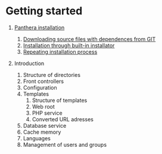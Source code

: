 Getting started
=================

1. [Panthera installation](https://github.com/Panthera-Framework/panthera-docs/master/src/english/panthera-installation/index.md)
    1. [Downloading source files with dependences from GIT](https://github.com/Panthera-Framework/panthera-docs/master/src/english/panthera-installation/index.md#downloading-source-files-with-dependences-from-git)
    2. [Installation through built-in installator](https://github.com/Panthera-Framework/panthera-docs/master/src/english/panthera-installation/index.md#installation-through-built-in-installator)
    3. [Repeating installation process](https://github.com/Panthera-Framework/panthera-docs/master/src/english/panthera-installation/index.md#repeating-installation-process)

2. Introduction
    1. Structure of directories
    2. Front controllers
    3. Configuration
    4. Templates
        1. Structure of templates
        2. Web root
        3. PHP service
        4. Converted URL adresses
    5. Database service
    6. Cache memory
    7. Languages
    8. Management of users and groups
